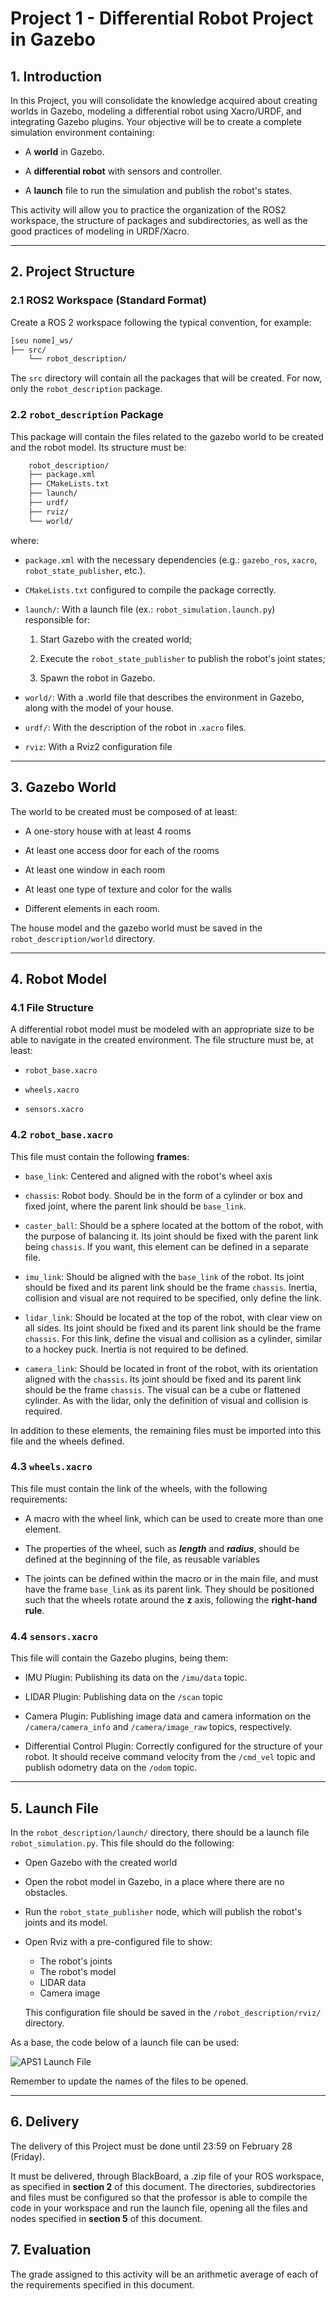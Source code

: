 # Project 1 - Differential Robot Project in Gazebo

## 1. Introduction

In this Project, you will consolidate the knowledge acquired about creating worlds in Gazebo, modeling a differential robot using Xacro/URDF, and integrating Gazebo plugins. Your objective will be to create a complete simulation environment containing:

- A **world** in Gazebo.

- A **differential robot** with sensors and controller.

- A **launch** file to run the simulation and publish the robot's states.

This activity will allow you to practice the organization of the ROS2 workspace, the structure of packages and subdirectories, as well as the good practices of modeling in URDF/Xacro.

---

## 2. Project Structure

### 2.1 ROS2 Workspace (Standard Format)

Create a ROS 2 workspace following the typical convention, for example:

```bash
[seu nome]_ws/
├── src/
    └── robot_description/
```

The ```src``` directory will contain all the packages that will be created. For now, only the ```robot_description``` package.

### 2.2 ```robot_description``` Package

This package will contain the files related to the gazebo world to be created and the robot model. Its structure must be:

```bash
    robot_description/
    ├── package.xml
    ├── CMakeLists.txt
    ├── launch/
    ├── urdf/
    ├── rviz/
    └── world/
```

where:

- ```package.xml``` with the necessary dependencies (e.g.: ```gazebo_ros```, ```xacro```, ```robot_state_publisher```, etc.).

- ```CMakeLists.txt``` configured to compile the package correctly.

- ```launch/```: With a launch file (ex.: ```robot_simulation.launch.py```) responsible for:

    1. Start Gazebo with the created world;

    2. Execute the ```robot_state_publisher``` to publish the robot's joint states;
    
    3. Spawn the robot in Gazebo.

- ```world/```: With a .world file that describes the environment in Gazebo, along with the model of your house.

- ```urdf/```: With the description of the robot in .```xacro``` files.

- ```rviz```: With a Rviz2 configuration file

---

## 3. Gazebo World

The world to be created must be composed of at least:

- A one-story house with at least 4 rooms

- At least one access door for each of the rooms

- At least one window in each room

- At least one type of texture and color for the walls

- Different elements in each room.

The house model and the gazebo world must be saved in the ```robot_description/world``` directory.

---

## 4. Robot Model

### 4.1 File Structure

A differential robot model must be modeled with an appropriate size to be able to navigate in the created environment. The file structure must be, at least:

- ```robot_base.xacro```

- ```wheels.xacro```

- ```sensors.xacro```

### 4.2 ```robot_base.xacro```

This file must contain the following **frames**:

- ```base_link```: Centered and aligned with the robot's wheel axis

- ```chassis```: Robot body. Should be in the form of a cylinder or box and fixed joint, where the parent link should be ```base_link```.

- ```caster_ball```: Should be a sphere located at the bottom of the robot, with the purpose of balancing it. Its joint should be fixed with the parent link being ```chassis```. If you want, this element can be defined in a separate file.

- ```imu_link```: Should be aligned with the ```base_link``` of the robot. Its joint should be fixed and its parent link should be the frame ```chassis```. Inertia, collision and visual are not required to be specified, only define the link.

- ```lidar_link```: Should be located at the top of the robot, with clear view on all sides. Its joint should be fixed and its parent link should be the frame ```chassis```. For this link, define the visual and collision as a cylinder, similar to a hockey puck. Inertia is not required to be defined.

- ```camera_link```: Should be located in front of the robot, with its orientation aligned with the ```chassis```. Its joint should be fixed and its parent link should be the frame ```chassis```. The visual can be a cube or flattened cylinder. As with the lidar, only the definition of visual and collision is required.


In addition to these elements, the remaining files must be imported into this file and the wheels defined.

### 4.3 ```wheels.xacro```

This file must contain the link of the wheels, with the following requirements:

- A macro with the wheel link, which can be used to create more than one element.

- The properties of the wheel, such as ***length*** and ***radius***, should be defined at the beginning of the file, as reusable variables

- The joints can be defined within the macro or in the main file, and must have the frame ```base_link``` as its parent link. They should be positioned such that the wheels rotate around the **z** axis, following the **right-hand rule**.

### 4.4 ```sensors.xacro```

This file will contain the Gazebo plugins, being them:

- IMU Plugin: Publishing its data on the ```/imu/data``` topic.

- LIDAR Plugin: Publishing data on the ```/scan``` topic

- Camera Plugin: Publishing image data and camera information on the ```/camera/camera_info``` and ```/camera/image_raw``` topics, respectively.


- Differential Control Plugin: Correctly configured for the structure of your robot. It should receive command velocity from the ```/cmd_vel``` topic and publish odometry data on the ```/odom``` topic.

---

## 5. Launch File

In the ```robot_description/launch/``` directory, there should be a launch file ```robot_simulation.py```. This file should do the following:

- Open Gazebo with the created world

- Open the robot model in Gazebo, in a place where there are no obstacles.

- Run the ```robot_state_publisher``` node, which will publish the robot's joints and its model.

- Open Rviz with a pre-configured file to show:
    
    - The robot's joints
    - The robot's model
    - LIDAR data
    - Camera image

    This configuration file should be saved in the ```/robot_description/rviz/``` directory. 

As a base, the code below of a launch file can be used:

![APS1 Launch File](images/aps_launch.png)

Remember to update the names of the files to be opened.

---

## 6. Delivery

The delivery of this Project must be done until 23:59 on February 28 (Friday). 

It must be delivered, through BlackBoard, a .zip file of your ROS workspace, as specified in **section 2** of this document. The directories, subdirectories and files must be configured so that the professor is able to compile the code in your workspace and run the launch file, opening all the files and nodes specified in **section 5** of this document.

## 7. Evaluation

The grade assigned to this activity will be an arithmetic average of each of the requirements specified in this document.
